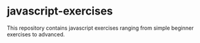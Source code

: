 # javascript-exercises
This repository contains javascript exercises ranging from simple beginner exercises to advanced.
